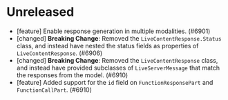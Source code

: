 # Unreleased
* [feature] Enable response generation in multiple modalities. (#6901)
* [changed] **Breaking Change**: Removed the `LiveContentResponse.Status` class, and instead have nested the status
  fields as properties of `LiveContentResponse`. (#6906)
* [changed] **Breaking Change**: Removed the `LiveContentResponse` class, and instead have provided subclasses
  of `LiveServerMessage` that match the responses from the model. (#6910)
* [feature] Added support for the `id` field on `FunctionResponsePart` and `FunctionCallPart`. (#6910)

